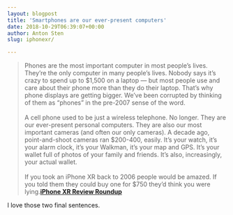```yaml
---
layout: blogpost
title: 'Smartphones are our ever-present computers'
date: 2018-10-29T06:39:07+00:00
author: Anton Sten
slug: iphonexr/

---
```


>Phones are the most important computer in most people’s lives. They’re the only computer in many people’s lives. Nobody says it’s crazy to spend up to $1,500 on a laptop — but most people use and care about their phone more than they do their laptop. That’s why phone displays are getting bigger. We’ve been corrupted by thinking of them as “phones” in the pre-2007 sense of the word.
<br /><br />
A cell phone used to be just a wireless telephone. No longer. They are our ever-present personal computers. They are also our most important cameras (and often our only cameras). A decade ago, point-and-shoot cameras ran $200-400, easily. It’s your watch, it’s your alarm clock, it’s your Walkman, it’s your map and GPS. It’s your wallet full of photos of your family and friends. It’s also, increasingly, your actual wallet.
<br /><br />
If you took an iPhone XR back to 2006 people would be amazed. If you told them they could buy one for $750 they’d think you were lying.**[iPhone XR Review Roundup](https://daringfireball.net/2018/10/iphone_xr_review_roundup)**

I love those two final sentences.
